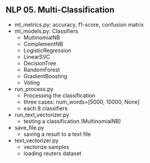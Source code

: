 ## NLP 05. Multi-Classification

- ml_metrics.py: accuracy, f1-score, confusion matrix
- ml_models.py: Classifiers
	- MultinomialNB
	- ComplementNB
	- LogisticRegression
	- LinearSVC
	- DecisionTree
	- RandomForest
	- GradientBoosting
	- Voting
- run_process.py
	- Processing the classification
	- three cases: num_words=[5000, 10000, None]
	- each 8 classifiers
- run_text_vectorizer.py
	- testing a classification (MultinomialNB)
- save_file.py
	- saving a result to a text file
- text_vectorizer.py
	- vectorize samples
	- loading reuters dataset
